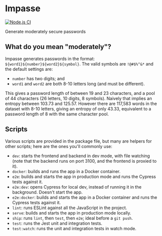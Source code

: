 # Impasse

[![Node.js CI](https://github.com/textbook/impasse/workflows/Node.js%20CI/badge.svg)](https://github.com/textbook/impasse/actions)

Generate moderately secure passwords

## What do you mean "moderately"?

Impasse generates passwords in the format: `${word1}${number}${word2}${symbol}`. The valid symbols are `!@#$%^&*` and
the default settings are:

- `number` has two digits; and
- `word1` and `word2` are both 8-10 letters long (and must be different).

This gives a password length of between 19 and 23 characters, and a pool of 44 characters (26 letters, 10 digits, 8
symbols). Naively that implies an entropy between 103.73 and 125.57. However there are 117,583 words in the dataset
with 8-10 letters, giving an entropy of only 43.33, equivalent to a password length of 8 with the same character pool.

## Scripts

Various scripts are provided in the package file, but many are helpers for other scripts; here are the ones you'll
commonly use:

 - `dev`: starts the frontend and backend in dev mode, with file watching (note that the backend runs on port 3100, and
    the frontend is proxied to it).
 - `docker`: builds and runs the app in a Docker container.
 - `e2e`: builds and starts the app in production mode and runs the Cypress tests against it.
 - `e2e:dev`: opens Cypress for local dev, instead of running it in the background. Doesn't start the app.
 - `e2e:docker`: builds and starts the app in a Docker container and runs the Cypress tests against it.
 - `lint`: runs ESLint against all the JavaScript in the project.
 - `serve`: builds and starts the app in production mode locally.
 - `ship`: runs `lint`, then `test`, then `e2e`; ideal before a `git push`.
 - `test`: runs the Jest unit and integration tests.
 - `test:watch`: runs the unit and integration tests in watch mode.
